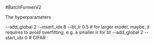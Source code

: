 #BatchFormerV2

The hyperparameters

--add_global 2 --insert_idx 8 --bt_lr 0.5 # for larger model, maybe, it requires to avoid overfitting. e.g. a smaller lr for bt
--add_global 2 --start_idx 0 # CIFAR